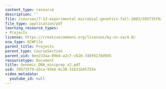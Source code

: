 ```yaml
---
content_type: resource
description: ''
file: /courses/7-13-experimental-microbial-genetics-fall-2003/395735f9a5ca93ebbc3831b31b45755e_Genomic_DNA_miniprep_v2.pdf
file_type: application/pdf
learning_resource_types:
- Projects
license: https://creativecommons.org/licenses/by-nc-sa/4.0/
ocw_type: OCWFile
parent_title: Projects
parent_type: CourseSection
parent_uid: 0ee233aa-09b4-a2c7-c626-7ddf6178d945
resourcetype: Document
title: Genomic_DNA_miniprep_v2.pdf
uid: 395735f9-a5ca-93eb-bc38-31b31b45755e
video_metadata:
  youtube_id: null
---
```

